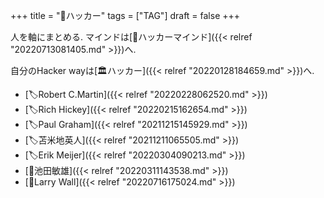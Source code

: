 +++
title = "🔖ハッカー"
tags = ["TAG"]
draft = false
+++

人を軸にまとめる. マインドは[🔖ハッカーマインド]({{< relref "20220713081405.md" >}})へ.

自分のHacker wayは[🏛ハッカー]({{< relref "20220128184659.md" >}})へ.

-   [🏷Robert C.Martin]({{< relref "20220228062520.md" >}})
-   [🏷Rich Hickey]({{< relref "20220215162654.md" >}})
-   [🏷Paul Graham]({{< relref "20211215145929.md" >}})
-   [🏷苫米地英人]({{< relref "20211211065505.md" >}})
-   [🏷Erik Meijer]({{< relref "20220304090213.md" >}})
-   [📝池田敏雄]({{< relref "20220311143538.md" >}})
-   [👨Larry Wall]({{< relref "20220716175024.md" >}})

